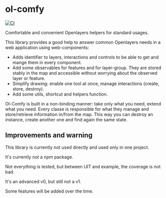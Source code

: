 # ol-comfy

[![CI](https://github.com/ger-benjamin/ol-comfy/actions/workflows/ci.yml/badge.svg?branch=main)](https://github.com/ger-benjamin/ol-comfy/actions/workflows/ci.yml)

Comfortable and convenient Openlayers helpers for standard usages.

This library provides a good help to answer common Openlayers needs in a web application using web-components:

- Adds identifier to layers, interactions and controls to be able to get and mange them in every component.
- Add some observables for features and for layer-group. They are stored stably in the map and accessible without worrying about
  the observed layer or feature.
- Simplify drawing: enable one tool at once, manage interactions (create, store, destroy).
- Add some utils, shortcut and helpers function.

Ol-Comfy is built in a non-binding manner: take only what you need, extend what you need. Every classe is responsible for what
they manage and store/retrieve information in/from the map. This way you can destroy an instance, create another one and find
again the same state.

## Improvements and warning

This library is currently not used directly and used only in one project.

It's currently not a npm package.

Not everything is tested, but between UIT and example, the coverage is not bad.

It's an advanced v0, but still not a v1.

Some features will be added over the time.